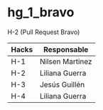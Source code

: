 # hg_1_bravo
H-2 (Pull Request Bravo)

|  Hacks  |    Responsable |
|---------|----------------|
| H-1	    | Nilsen Martinez|
| H-2	    | Liliana Guerra |
| H-3	    | Jesús Guillén  |
| H-4	    | Liliana Guerra |

